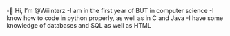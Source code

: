 -👋 Hi, I’m @Wiiinterz
-I am in the first year of BUT in computer science
-I know how to code in python properly, as well as in C and Java
-I have some knowledge of databases and SQL as well as HTML

<!---
Wiiinterz/Wiiinterz is a ✨ special ✨ repository because its `README.md` (this file) appears on your GitHub profile.
You can click the Preview link to take a look at your changes.
--->
